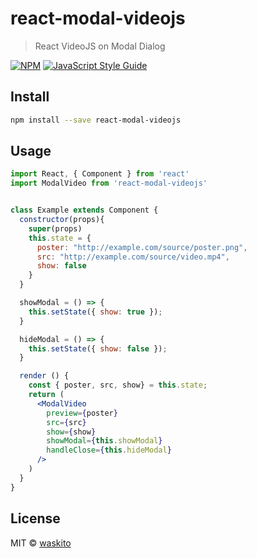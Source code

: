 # react-modal-videojs

> React VideoJS on Modal Dialog

[![NPM](https://img.shields.io/npm/v/react-modal-videojs.svg)](https://www.npmjs.com/package/react-modal-videojs) [![JavaScript Style Guide](https://img.shields.io/badge/code_style-standard-brightgreen.svg)](https://standardjs.com)

## Install

```bash
npm install --save react-modal-videojs
```

## Usage

```jsx
import React, { Component } from 'react'
import ModalVideo from 'react-modal-videojs'


class Example extends Component {
  constructor(props){
    super(props)
    this.state = {
      poster: "http://example.com/source/poster.png",
      src: "http://example.com/source/video.mp4",
      show: false
    }
  }

  showModal = () => {
    this.setState({ show: true });
  }

  hideModal = () => {
    this.setState({ show: false });
  }

  render () {
    const { poster, src, show} = this.state;
    return (
      <ModalVideo
        preview={poster}
        src={src}
        show={show}
        showModal={this.showModal}
        handleClose={this.hideModal}
      />
    )
  }
}
```

## License

MIT © [waskito](https://github.com/waskito)
